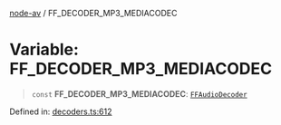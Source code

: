 [node-av](../globals.md) / FF\_DECODER\_MP3\_MEDIACODEC

# Variable: FF\_DECODER\_MP3\_MEDIACODEC

> `const` **FF\_DECODER\_MP3\_MEDIACODEC**: [`FFAudioDecoder`](../type-aliases/FFAudioDecoder.md)

Defined in: [decoders.ts:612](https://github.com/seydx/av/blob/f8631fc881b394300b1479f511d55cf1c370a87f/src/constants/decoders.ts#L612)

